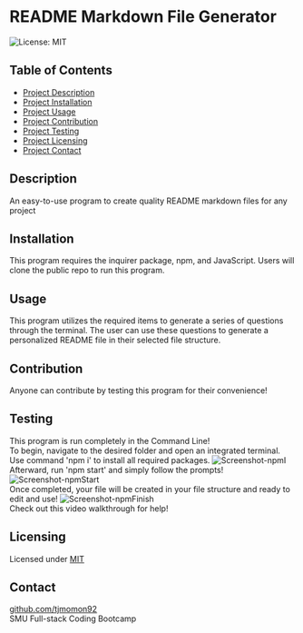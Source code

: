 
# README Markdown File Generator

![License: MIT](https://img.shields.io/badge/License-MIT-yellow.svg)
    
## Table of Contents
- [Project Description](#Description)
- [Project Installation](#Installation)
- [Project Usage](#Usage)
- [Project Contribution](#Contribution)
- [Project Testing](#Testing)
- [Project Licensing](#Licensing)
- [Project Contact](#Contact)
  
## Description
An easy-to-use program to create quality README markdown files for any project

## Installation
This program requires the inquirer package, npm, and JavaScript. Users will clone the public repo to run this program.
  
## Usage
This program utilizes the required items to generate a series of questions through the terminal. The user can use these questions to generate a personalized README file in their selected file structure.  
  
## Contribution
Anyone can contribute by testing this program for their convenience!
  
## Testing
This program is run completely in the Command Line! 
<br/>To begin, navigate to the desired folder and open an integrated terminal. 
<br/>Use command 'npm i' to install all required packages.
![Screenshot-npmI](https://user-images.githubusercontent.com/118149929/235502047-7cbd8264-ed73-40f6-91ed-da18204e9a74.png)
<br/>Afterward, run 'npm start' and simply follow the prompts!
![Screenshot-npmStart](https://user-images.githubusercontent.com/118149929/235502424-65df3280-dffa-452d-a810-d181e1c70150.png)
<br/>Once completed, your file will be created in your file structure and ready to edit and use!
![Screenshot-npmFinish](https://user-images.githubusercontent.com/118149929/235502503-d49a2069-598a-4be6-8a5d-f3271db30652.png)
<br/>Check out this video walkthrough for help!

  
## Licensing
Licensed under [MIT](https://opensource.org/license/mit/)
  
## Contact
[github.com/tjmomon92](https://github.com/tjmomon92)
<br/>SMU Full-stack Coding Bootcamp
    